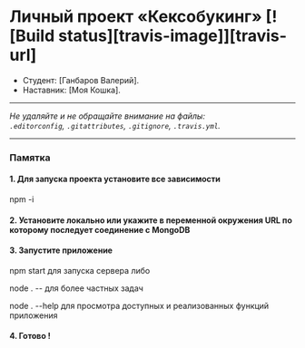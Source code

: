 # Личный проект «Кексобукинг» [![Build status][travis-image]][travis-url]

* Студент: [Ганбаров Валерий].
* Наставник: [Моя Кошка].

---

_Не удаляйте и не обращайте внимание на файлы:_<br>
_`.editorconfig`, `.gitattributes`, `.gitignore`, `.travis.yml`._

---

### Памятка

#### 1. Для запуска проекта установите все зависимости

npm -i

#### 2. Установите локально или укажите в переменной окружения URL по которому последует соединение с MongoDB


#### 3. Запустите приложение 

npm start для запуска сервера либо

node . --<command> для более частных задач 

node . --help для просмотра доступных и реализованных функций приложения

#### 4. Готово !



